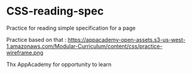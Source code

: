 # CSS-reading-spec
Practice for reading simple specification for a page

Practice based on that : 
https://appacademy-open-assets.s3-us-west-1.amazonaws.com/Modular-Curriculum/content/css/practice-wireframe.png

Thx AppAcademy for opportunity to learn
